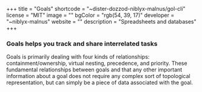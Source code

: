 
+++
title = "Goals"
shortcode = "~dister-dozzod-niblyx-malnus/gol-cli"
license = "MIT"
image = ""
bgColor = "rgb(54, 39, 17)"
developer = "~niblyx-malnus"
website = ""
description = "Spreadsheets and databases"
+++

### Goals helps you track and share interrelated tasks


Goals is primarily dealing with four kinds of relationships: containment/ownership, virtual nesting, precedence, and priority. These fundamental relationships between goals and that any other important information about a goal does not require any complex sort of topological representation, but can simply be a piece of data associated with the goal.